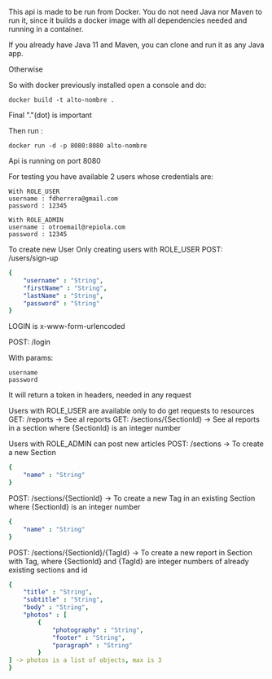 This api is made to be run from Docker. You do not need Java nor Maven to run it, since 
it builds a docker image with all dependencies needed and running in a container.

If you already have Java 11 and Maven, you can clone and run it as any Java app.

Otherwise

So with docker previously installed open a console and do:
````
docker build -t alto-nombre .
````
Final "."(dot) is important

Then run :
````
docker run -d -p 8080:8080 alto-nombre
````

Api is running on port 8080

For testing you have available 2 users whose credentials are:
````
With ROLE_USER
username : fdherrera@gmail.com 
password : 12345

With ROLE_ADMIN
username : otroemail@repiola.com
password : 12345
````

To create new User 
Only creating users with ROLE_USER
POST: /users/sign-up

```yaml
{
    "username" : "String",
    "firstName" : "String",
    "lastName" : "String",
    "password" : "String"
}
```

LOGIN is x-www-form-urlencoded

POST: /login 

With params:
````
username 
password
````

It will return a token in headers, needed in any request

Users with ROLE_USER are available only to do get requests to resources
GET: /reports -> See al reports
GET: /sections/{SectionId} -> See al reports in a section where {SectionId} is an integer number

Users with ROLE_ADMIN can post new articles
POST: /sections -> To create a new Section
```yaml
{
    "name" : "String"
}
```
POST: /sections/{SectionId} -> To create a new Tag in an existing Section where {SectionId} is an integer number
```yaml
{
    "name" : "String"
}
```
POST: /sections/{SectionId}/{TagId} -> To create a new report in Section with Tag, where {SectionId} and {TagId} are integer numbers of already existing sections and id
```yaml
{
    "title" : "String",
    "subtitle" : "String",
    "body" : "String",
    "photos" : [
        {
            "photography" : "String",
            "footer" : "String", 
            "paragraph" : "String"
        }
] -> photos is a list of objects, max is 3
}
```
